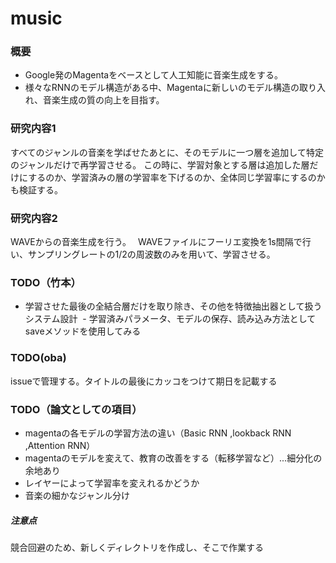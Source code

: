 # music

### 概要
* Google発のMagentaをベースとして人工知能に音楽生成をする。
* 様々なRNNのモデル構造がある中、Magentaに新しいのモデル構造の取り入れ、音楽生成の質の向上を目指す。

### 研究内容1
 すべてのジャンルの音楽を学ばせたあとに、そのモデルに一つ層を追加して特定のジャンルだけで再学習させる。
 この時に、学習対象とする層は追加した層だけにするのか、学習済みの層の学習率を下げるのか、全体同じ学習率にするのかも検証する。
 
### 研究内容2
 WAVEからの音楽生成を行う。　
 WAVEファイルにフーリエ変換を1s間隔で行い、サンプリングレートの1/2の周波数のみを用いて、学習させる。
 
### TODO（竹本）
* 学習させた最後の全結合層だけを取り除き、その他を特徴抽出器として扱うシステム設計
  - 学習済みパラメータ、モデルの保存、読み込み方法としてsaveメソッドを使用してみる
  
### TODO(oba)
issueで管理する。タイトルの最後にカッコをつけて期日を記載する

### TODO（論文としての項目）

  * magentaの各モデルの学習方法の違い（Basic RNN ,lookback RNN ,Attention RNN）
  * magentaのモデルを変えて、教育の改善をする（転移学習など）...細分化の余地あり
  * レイヤーによって学習率を変えれるかどうか
  * 音楽の細かなジャンル分け
  
  
  
##### 注意点
競合回避のため、新しくディレクトリを作成し、そこで作業する
